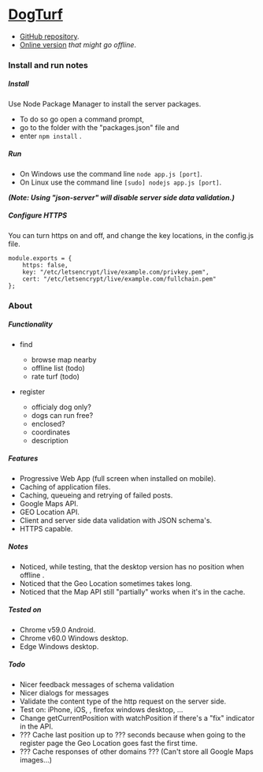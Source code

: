 
# [DogTurf](https://dogturf.node2.be/)

* [GitHub repository](https://github.com/MikeTheFox/dogturf).
* [Online version](https://dogturf.node2.be/) _that might go offline_.

### Install and run notes

##### Install

Use Node Package Manager to install the server packages.

* To do so go open a command prompt, 
* go to the folder with the "packages.json" file and
* enter ```npm install``` .

##### Run

* On Windows use the command line `node app.js [port]`.
* On Linux use the command line `[sudo] nodejs app.js [port]`.

_**(Note: Using "json-server" will disable server side data validation.)**_

##### Configure HTTPS

You can turn https on and off, and change the key locations, in the config.js file. 
```
module.exports = {
	https: false,
	key: "/etc/letsencrypt/live/example.com/privkey.pem",
	cert: "/etc/letsencrypt/live/example.com/fullchain.pem"
};
```

### About

##### Functionality

* find
  * browse map nearby
  * offline list (todo)
  * rate turf (todo)

* register
  * officialy dog only?
  * dogs can run free?
  * enclosed?
  * coordinates
  * description

##### Features

* Progressive Web App (full screen when installed on mobile).
* Caching of application files.
* Caching, queueing and retrying of failed posts.
* Google Maps API.
* GEO Location API.
* Client and server side data validation with JSON schema's.
* HTTPS capable.

##### Notes 

* Noticed, while testing, that the desktop version has no position when offline .
* Noticed that the Geo Location sometimes takes long.
* Noticed that the Map API still "partially" works when it's in the cache.

##### Tested on

* Chrome v59.0 Android.
* Chrome v60.0 Windows desktop.
* Edge Windows desktop.

##### Todo

* Nicer feedback messages of schema validation
* Nicer dialogs for messages
* Validate the content type of the http request on the server side.
* Test on: iPhone, iOS, , firefox windows desktop, ...
* Change getCurrentPosition with watchPosition if there's a "fix" indicator in the API.
* ??? Cache last position up to ??? seconds because when going to the register page the Geo Location goes fast the first time.
* ??? Cache responses of other domains ??? (Can't store all Google Maps images...)
